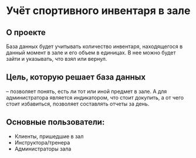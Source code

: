 # Учёт спортивного инвентаря в зале
## О проекте
База данных будет учитывать количество инвентаря, находящегося в данный момент в зале и его объем в единицах. 
В нее можно будет зайти и указывать, что взял или вернул.
## Цель, которую решает база данных 
– позволяет понять, есть ли тот или иной предмет в зале. А для администратора является индикатором, что стоит докупить, а от чего стоит избавиться, позволяет составлять отчеты за день.
## Основные пользователи:
-	Клиенты, пришедшие в зал
-	Инструктора/тренера
-	Администраторы зала

